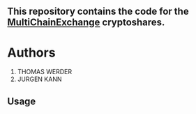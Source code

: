 ## This repository contains the code for the [MultiChainExchange](https://multichainexchange.io/) cryptoshares.

 # Authors
1. THOMAS WERDER
2. JURGEN KANN

 ## Usage
